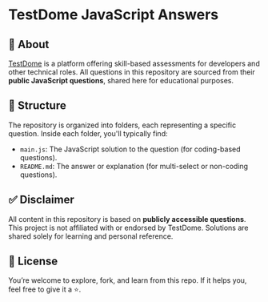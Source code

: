 # TestDome JavaScript Answers

## 📘 About

[TestDome](https://www.testdome.com/) is a platform offering skill-based assessments for developers and other technical roles. All questions in this repository are sourced from their **public JavaScript questions**, shared here for educational purposes.

## 📁 Structure

The repository is organized into folders, each representing a specific question. Inside each folder, you'll typically find:

* `main.js`: The JavaScript solution to the question (for coding-based questions).
* `README.md`: The answer or explanation (for multi-select or non-coding questions).

## ✅ Disclaimer

All content in this repository is based on **publicly accessible questions**. This project is not affiliated with or endorsed by TestDome. Solutions are shared solely for learning and personal reference.

## 📖 License

You’re welcome to explore, fork, and learn from this repo. If it helps you, feel free to give it a ⭐.
